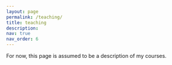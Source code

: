 ```yaml
---
layout: page
permalink: /teaching/
title: teaching
description: 
nav: true
nav_order: 6
---
```


For now, this page is assumed to be a description of my courses.
